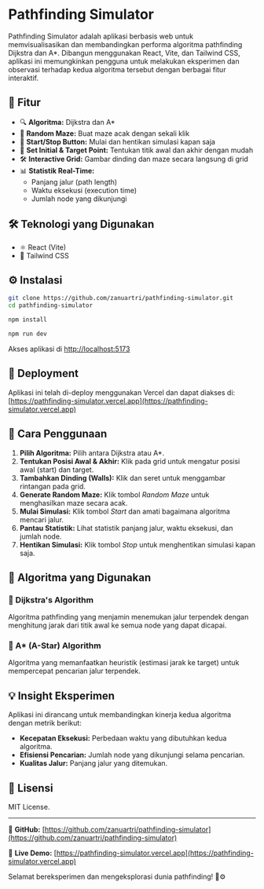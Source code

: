 # Pathfinding Simulator

Pathfinding Simulator adalah aplikasi berbasis web untuk memvisualisasikan dan membandingkan performa algoritma pathfinding Dijkstra dan A\*. Dibangun menggunakan React, Vite, dan Tailwind CSS, aplikasi ini memungkinkan pengguna untuk melakukan eksperimen dan observasi terhadap kedua algoritma tersebut dengan berbagai fitur interaktif.

## 🚀 Fitur

- 🔍 **Algoritma:** Dijkstra dan A\*
- 🎲 **Random Maze:** Buat maze acak dengan sekali klik
- 🏁 **Start/Stop Button:** Mulai dan hentikan simulasi kapan saja
- 🎯 **Set Initial & Target Point:** Tentukan titik awal dan akhir dengan mudah
- 🛠️ **Interactive Grid:** Gambar dinding dan maze secara langsung di grid
- 📊 **Statistik Real-Time:**
  - Panjang jalur (path length)
  - Waktu eksekusi (execution time)
  - Jumlah node yang dikunjungi

## 🛠️ Teknologi yang Digunakan

- ⚛️ React (Vite)
- 🎨 Tailwind CSS

## ⚙️ Instalasi

```bash
git clone https://github.com/zanuartri/pathfinding-simulator.git
cd pathfinding-simulator

npm install

npm run dev
```

Akses aplikasi di [http://localhost:5173](http://localhost:5173)

## 🚢 Deployment

Aplikasi ini telah di-deploy menggunakan Vercel dan dapat diakses di:
[https://pathfinding-simulator.vercel.app](https://pathfinding-simulator.vercel.app)

## 🧪 Cara Penggunaan

1. **Pilih Algoritma:** Pilih antara Dijkstra atau A\*.
2. **Tentukan Posisi Awal & Akhir:** Klik pada grid untuk mengatur posisi awal (start) dan target.
3. **Tambahkan Dinding (Walls):** Klik dan seret untuk menggambar rintangan pada grid.
4. **Generate Random Maze:** Klik tombol _Random Maze_ untuk menghasilkan maze secara acak.
5. **Mulai Simulasi:** Klik tombol _Start_ dan amati bagaimana algoritma mencari jalur.
6. **Pantau Statistik:** Lihat statistik panjang jalur, waktu eksekusi, dan jumlah node.
7. **Hentikan Simulasi:** Klik tombol _Stop_ untuk menghentikan simulasi kapan saja.

## 🧠 Algoritma yang Digunakan

### 🔹 Dijkstra's Algorithm

Algoritma pathfinding yang menjamin menemukan jalur terpendek dengan menghitung jarak dari titik awal ke semua node yang dapat dicapai.

### 🔹 A\* (A-Star) Algorithm

Algoritma yang memanfaatkan heuristik (estimasi jarak ke target) untuk mempercepat pencarian jalur terpendek.

## 💡 Insight Eksperimen

Aplikasi ini dirancang untuk membandingkan kinerja kedua algoritma dengan metrik berikut:

- **Kecepatan Eksekusi:** Perbedaan waktu yang dibutuhkan kedua algoritma.
- **Efisiensi Pencarian:** Jumlah node yang dikunjungi selama pencarian.
- **Kualitas Jalur:** Panjang jalur yang ditemukan.

## 📄 Lisensi

MIT License.

---

🔗 **GitHub:** [https://github.com/zanuartri/pathfinding-simulator](https://github.com/zanuartri/pathfinding-simulator)

🚀 **Live Demo:** [https://pathfinding-simulator.vercel.app](https://pathfinding-simulator.vercel.app)

Selamat bereksperimen dan mengeksplorasi dunia pathfinding! 🧠⚙️
